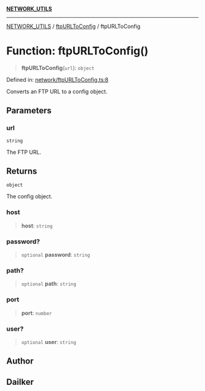 [**NETWORK_UTILS**](../../README.md)

***

[NETWORK_UTILS](../../README.md) / [ftpURLToConfig](../README.md) / ftpURLToConfig

# Function: ftpURLToConfig()

> **ftpURLToConfig**(`url`): `object`

Defined in: [network/ftpURLToConfig.ts:8](https://github.com/dailker/everyutil/blob/7c30ec40bbb398255a9be572db0a537e8bcb9c11/src/network/ftpURLToConfig.ts#L8)

Converts an FTP URL to a config object.

## Parameters

### url

`string`

The FTP URL.

## Returns

`object`

The config object.

### host

> **host**: `string`

### password?

> `optional` **password**: `string`

### path?

> `optional` **path**: `string`

### port

> **port**: `number`

### user?

> `optional` **user**: `string`

## Author

## Dailker
